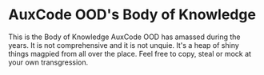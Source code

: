 # AuxCode OOD's Body of Knowledge

This is the Body of Knowledge AuxCode OOD has amassed during the years. It is not comprehensive and it is not unquie. It's a heap of shiny things magpied from all over the place. Feel free to copy, steal or mock at your own transgression.
